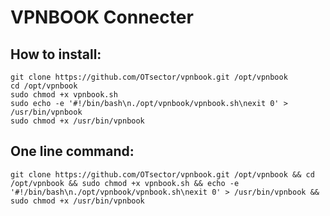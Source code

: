 # VPNBOOK Connecter
## How to install:
	git clone https://github.com/OTsector/vpnbook.git /opt/vpnbook
	cd /opt/vpnbook
	sudo chmod +x vpnbook.sh
	sudo echo -e '#!/bin/bash\n./opt/vpnbook/vpnbook.sh\nexit 0' > /usr/bin/vpnbook
	sudo chmod +x /usr/bin/vpnbook
## One line command:
	git clone https://github.com/OTsector/vpnbook.git /opt/vpnbook && cd /opt/vpnbook && sudo chmod +x vpnbook.sh && echo -e '#!/bin/bash\n./opt/vpnbook/vpnbook.sh\nexit 0' > /usr/bin/vpnbook && sudo chmod +x /usr/bin/vpnbook
